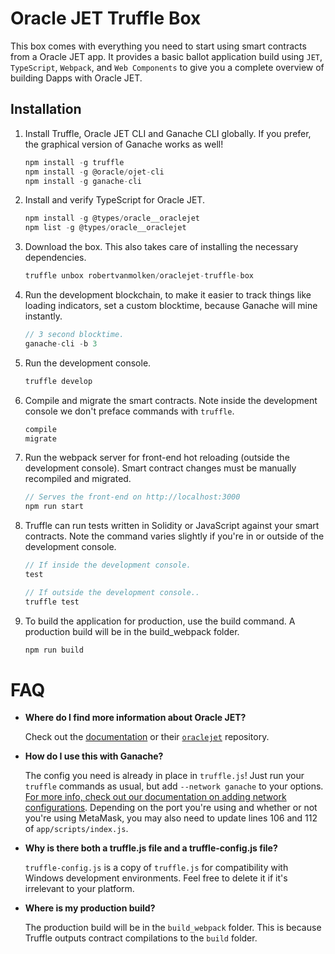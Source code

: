 # Oracle JET Truffle Box

This box comes with everything you need to start using smart contracts from a Oracle JET app.  It provides a basic ballot application build using `JET`, `TypeScript`, `Webpack`, and `Web Components` to give you a complete overview of building Dapps with Oracle JET.

## Installation

1. Install Truffle, Oracle JET CLI and Ganache CLI globally. If you prefer, the graphical version of Ganache works as well!
    ```javascript
    npm install -g truffle
	npm install -g @oracle/ojet-cli
    npm install -g ganache-cli
    ```
	
3. Install and verify TypeScript for Oracle JET.
    ```javascript
    npm install -g @types/oracle__oraclejet
	npm list -g @types/oracle__oraclejet
    ```

4. Download the box. This also takes care of installing the necessary dependencies.
    ```javascript
    truffle unbox robertvanmolken/oraclejet-truffle-box
    ```

5. Run the development blockchain, to make it easier to track things like loading indicators, set a custom blocktime, because Ganache will mine instantly.
    ```javascript
    // 3 second blocktime.
    ganache-cli -b 3
    ```

6. Run the development console.
	```javascript
	truffle develop
	```
	
7. Compile and migrate the smart contracts. Note inside the development console we don't preface commands with `truffle`.
    ```javascript
    compile
    migrate
    ```

8. Run the webpack server for front-end hot reloading (outside the development console). Smart contract changes must be manually recompiled and migrated.
    ```javascript
    // Serves the front-end on http://localhost:3000
    npm run start
    ```
	
9. Truffle can run tests written in Solidity or JavaScript against your smart contracts. Note the command varies slightly if you're in or outside of the development console.
    ```javascript
    // If inside the development console.
    test

    // If outside the development console..
    truffle test
    ```

10. To build the application for production, use the build command. A production build will be in the build_webpack folder.
    ```javascript
    npm run build
    ```

# FAQ

* __Where do I find more information about Oracle JET?__

    Check out the [documentation](https://docs.oracle.com/en/middleware/jet/6/develop/index.html) or their [`oraclejet`](https://github.com/oracle/oraclejet) repository.

* __How do I use this with Ganache?__ 

    The config you need is already in place in `truffle.js`! Just run your `truffle` commands as usual, but add `--network ganache` to your options. [For more info, check out our documentation on adding network configurations](http://truffleframework.com/docs/advanced/configuration#networks). Depending on the port you're using and whether or not you're using MetaMask, you may also need to update lines 106 and 112 of `app/scripts/index.js`.

* __Why is there both a truffle.js file and a truffle-config.js file?__

    `truffle-config.js` is a copy of `truffle.js` for compatibility with Windows development environments. Feel free to delete it if it's irrelevant to your platform.

* __Where is my production build?__

   The production build will be in the `build_webpack` folder. This is because Truffle outputs contract compilations to the `build` folder.